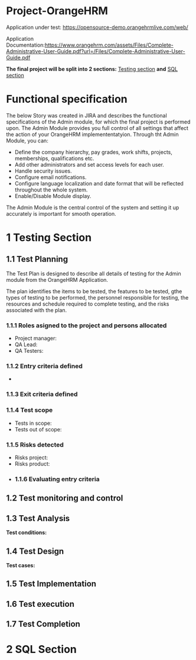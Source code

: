 # Project-OrangeHRM
Application under test: https://opensource-demo.orangehrmlive.com/web/

 Application Documentation:https://www.orangehrm.com/assets/Files/Complete-Administrative-User-Guide.pdf?url=/Files/Complete-Administrative-User-Guide.pdf
 
**The final project will be split into 2 sections:** [Testing section]() **and** [SQL section]()

# Functional specification
The below Story was created in JIRA and describes the functional specifications of the Admin module, for which the final project is performed upon.
The Admin Module provides you full control of all settings that affect the action of your OrangeHRM implemententatyion. Through tht Admin Module, you can:
*  Define the company hierarchy, pay grades, work shifts, projects, memberships, qualifications etc.
*  Add other administrators and set access levels for each user.
*  Handle security issues.
*  Configure email notifications.
*  Configure language localization and date format that will be reflected throughout the whole system.
*  Enable/Disable Module display.

The Admin Module is the central control of the system and setting it up accurately is important for smooth 
operation.

# 1 Testing Section
## 1.1 Test Planning
The Test Plan is designed to describe all details of testing for the Admin module from the OrangeHRM Application.

The plan identifies the items to be tested, the features to be tested, gthe types of testing to be performed, the personnel responsible for testing, the resources and schedule required to complete testing, and the risks associated with the plan.

### 1.1.1 Roles asigned to the project and persons allocated
* Project manager:
* QA Lead:
* QA Testers:

### 1.1.2 Entry criteria defined
* 
### 1.1.3 Exit criteria defined
### 1.1.4 Test scope
* Tests in scope:
* Tests out of scope:
### 1.1.5 Risks detected
* Risks project:
* Risks product:
* ### 1.1.6 Evaluating entry criteria
## 1.2 Test monitoring and control
## 1.3 Test Analysis
**Test conditions:**
## 1.4 Test Design
**Test cases:**
## 1.5 Test Implementation

## 1.6 Test execution
## 1.7 Test Completion
# 2 SQL Section

